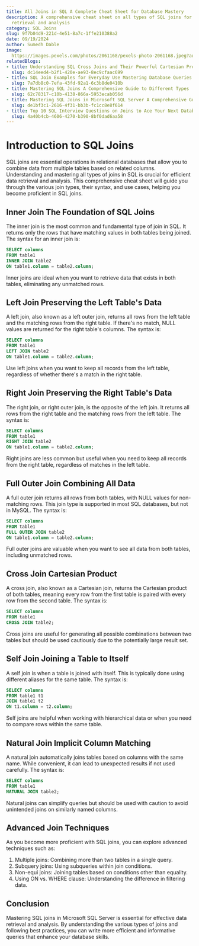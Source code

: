 ```yaml
---
title: All Joins in SQL A Complete Cheat Sheet for Database Mastery
description: A comprehensive cheat sheet on all types of SQL joins for efficient data
  retrieval and analysis
category: SQL Joins
slug: 9f7b04d9-221d-4e51-8a7c-1ffe210388a2
date: 09/19/2024
author: Sumedh Dable
image: 
  https://images.pexels.com/photos/2061168/pexels-photo-2061168.jpeg?auto=compress&cs=tinysrgb&w=600
relatedBlogs:
- title: Understanding SQL Cross Joins and Their Powerful Cartesian Product
  slug: dc14eed4-b2f1-420e-ae93-8ec9cfaac699
- title: SQL Join Examples for Everyday Use Mastering Database Queries
  slug: 7a7db8c0-7efa-43fd-92a1-6c3b8de0410b
- title: Mastering SQL Joins A Comprehensive Guide to Different Types
  slug: 62c78317-c10b-4138-866a-5953ecab056d
- title: Mastering SQL Joins in Microsoft SQL Server A Comprehensive Guide
  slug: de1bf3c1-2616-4f31-bb3b-fc1cc8e8f614
- title: Top 10 SQL Interview Questions on Joins to Ace Your Next Database Interview
  slug: 4a40b4cb-4606-4270-b390-8bf0dad6aa58
---
```


# Introduction to SQL Joins

SQL joins are essential operations in relational databases that allow you to combine data from multiple tables based on related columns. Understanding and mastering all types of joins in SQL is crucial for efficient data retrieval and analysis. This comprehensive cheat sheet will guide you through the various join types, their syntax, and use cases, helping you become proficient in SQL joins.

## Inner Join The Foundation of SQL Joins

The inner join is the most common and fundamental type of join in SQL. It returns only the rows that have matching values in both tables being joined. The syntax for an inner join is:

```sql
SELECT columns 
FROM table1 
INNER JOIN table2 
ON table1.column = table2.column;
```

Inner joins are ideal when you want to retrieve data that exists in both tables, eliminating any unmatched rows.

## Left Join Preserving the Left Table's Data

A left join, also known as a left outer join, returns all rows from the left table and the matching rows from the right table. If there's no match, NULL values are returned for the right table's columns. The syntax is:

```sql
SELECT columns 
FROM table1 
LEFT JOIN table2 
ON table1.column = table2.column;
```

Use left joins when you want to keep all records from the left table, regardless of whether there's a match in the right table.

## Right Join Preserving the Right Table's Data

The right join, or right outer join, is the opposite of the left join. It returns all rows from the right table and the matching rows from the left table. The syntax is:

```sql
SELECT columns 
FROM table1 
RIGHT JOIN table2 
ON table1.column = table2.column;
```

Right joins are less common but useful when you need to keep all records from the right table, regardless of matches in the left table.

## Full Outer Join Combining All Data

A full outer join returns all rows from both tables, with NULL values for non-matching rows. This join type is supported in most SQL databases, but not in MySQL. The syntax is:

```sql
SELECT columns 
FROM table1 
FULL OUTER JOIN table2 
ON table1.column = table2.column;
```

Full outer joins are valuable when you want to see all data from both tables, including unmatched rows.

## Cross Join Cartesian Product

A cross join, also known as a Cartesian join, returns the Cartesian product of both tables, meaning every row from the first table is paired with every row from the second table. The syntax is:

```sql
SELECT columns 
FROM table1 
CROSS JOIN table2;
```

Cross joins are useful for generating all possible combinations between two tables but should be used cautiously due to the potentially large result set.

## Self Join Joining a Table to Itself

A self join is when a table is joined with itself. This is typically done using different aliases for the same table. The syntax is:

```sql
SELECT columns 
FROM table1 t1 
JOIN table1 t2 
ON t1.column = t2.column;
```

Self joins are helpful when working with hierarchical data or when you need to compare rows within the same table.

## Natural Join Implicit Column Matching

A natural join automatically joins tables based on columns with the same name. While convenient, it can lead to unexpected results if not used carefully. The syntax is:

```sql
SELECT columns 
FROM table1 
NATURAL JOIN table2;
```

Natural joins can simplify queries but should be used with caution to avoid unintended joins on similarly named columns.

## Advanced Join Techniques

As you become more proficient with SQL joins, you can explore advanced techniques such as:

1. Multiple joins: Combining more than two tables in a single query.
2. Subquery joins: Using subqueries within join conditions.
3. Non-equi joins: Joining tables based on conditions other than equality.
4. Using ON vs. WHERE clause: Understanding the difference in filtering data.

## Conclusion

Mastering SQL joins in Microsoft SQL Server is essential for effective data retrieval and analysis. By understanding the various types of joins and following best practices, you can write more efficient and informative queries that enhance your database skills.